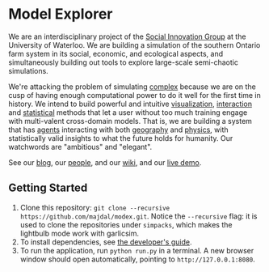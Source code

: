 # Model Explorer

We are an interdisciplinary project of the [Social Innovation Group](http://sig.uwaterloo.ca) at the University of Waterloo. We are building a simulation of the southern Ontario farm system in its social, economic, and ecological aspects, and simultaneously building out tools to explore large-scale semi-chaotic simulations.

<!-- TODO: insert a screencap of the working model here, with place names labelled and graphs plotted -->


We're attacking the problem of simulating [complex](https://en.wikipedia.org/wiki/Complex_systems) because we are on the cusp of having enough computational power to do it well for the first time in history. We intend to build powerful and intuitive [visualization](FIXME), [interaction](FIXME) and [statistical](FIXME) methods that let a user without too much training engage with multi-valent cross-domain models. That is, we are building a system that has [agents](https://en.wikipedia.org/wiki/Agent-based_model) interacting with both [geography](http://www.esri.com/what-is-gis/) and  [physics](https://en.wikipedia.org/wiki/Differential_equation), with statistically valid insights to what the future holds for humanity. Our watchwords are "ambitious" and "elegant".

See our [blog](http://socialinnovationsimulation.com/), our [people](FIXME), and our [wiki](https://github.com/majdal/modex/wiki), and our [live demo](FIXME).


## Getting Started ##
1. Clone this repository: `git clone --recursive https://github.com/majdal/modex.git`. Notice the `--recursive` flag: it is used to clone the repositories under `simpacks`, which makes the lightbulb mode work with garlicsim. 
2. To install dependencies, see [the developer's guide](src/README.md).
3. To run the application, run `python run.py` in a terminal. A new browser window should open automatically, pointing to `http://127.0.0.1:8080`.
